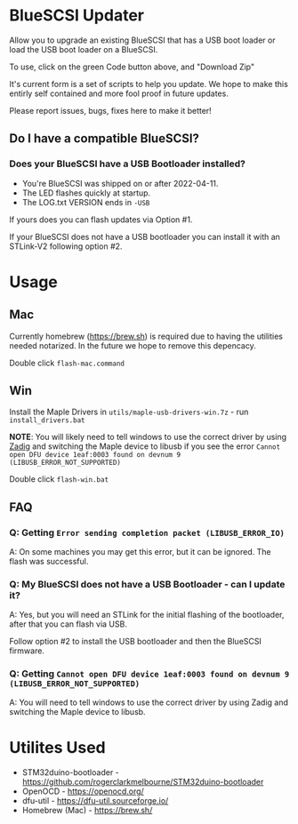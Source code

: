 # BlueSCSI Updater

Allow you to upgrade an existing BlueSCSI that has a USB boot loader or load the USB boot loader on a BlueSCSI.

To use, click on the green Code button above, and "Download Zip"

It's current form is a set of scripts to help you update. We hope to make this entirly self contained and more fool proof in future updates.

Please report issues, bugs, fixes here to make it better!

## Do I have a compatible BlueSCSI?

### Does your BlueSCSI have a USB Bootloader installed?

* You're BlueSCSI was shipped on or after 2022-04-11.
* The LED flashes quickly at startup.
* The LOG.txt VERSION ends in `-USB`

If yours does you can flash updates via Option #1.

If your BlueSCSI does not have a USB bootloader you can install it with an STLink-V2 following option #2.

# Usage

## Mac

Currently homebrew (https://brew.sh) is required due to having the utilities needed notarized. In the future we hope to remove this depencacy. 

Double click `flash-mac.command`

## Win

Install the Maple Drivers in `utils/maple-usb-drivers-win.7z` - run `install_drivers.bat`

**NOTE**: You will likely need to tell windows to use the correct driver by using [Zadig](https://zadig.akeo.ie/) and switching the Maple device to libusb
if you see the error `Cannot open DFU device 1eaf:0003 found on devnum 9 (LIBUSB_ERROR_NOT_SUPPORTED)`

Double click `flash-win.bat`

## FAQ

### Q: Getting `Error sending completion packet (LIBUSB_ERROR_IO)`

A: On some machines you may get this error, but it can be ignored. The flash was successful.

### Q: My BlueSCSI does not have a USB Bootloader - can I update it?

A: Yes, but you will need an STLink for the initial flashing of the bootloader, after that you can flash via USB.

Follow option #2 to install the USB bootloader and then the BlueSCSI firmware.

### Q: Getting `Cannot open DFU device 1eaf:0003 found on devnum 9 (LIBUSB_ERROR_NOT_SUPPORTED)`

A: You will need to tell windows to use the correct driver by using Zadig and switching the Maple device to libusb. 

# Utilites Used

* STM32duino-bootloader - https://github.com/rogerclarkmelbourne/STM32duino-bootloader
* OpenOCD - https://openocd.org/
* dfu-util - https://dfu-util.sourceforge.io/
* Homebrew (Mac) - https://brew.sh/
